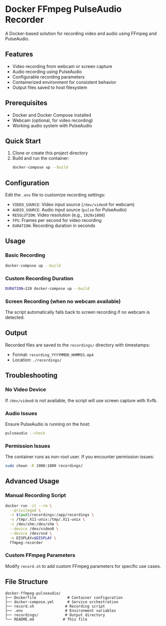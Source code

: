 # Docker FFmpeg PulseAudio Recorder

A Docker-based solution for recording video and audio using FFmpeg and PulseAudio.

## Features

- Video recording from webcam or screen capture
- Audio recording using PulseAudio
- Configurable recording parameters
- Containerized environment for consistent behavior
- Output files saved to host filesystem

## Prerequisites

- Docker and Docker Compose installed
- Webcam (optional, for video recording)
- Working audio system with PulseAudio

## Quick Start

1. Clone or create this project directory
2. Build and run the container:
   ```bash
   docker-compose up --build
   ```

## Configuration

Edit the `.env` file to customize recording settings:

- `VIDEO_SOURCE`: Video input source (`/dev/video0` for webcam)
- `AUDIO_SOURCE`: Audio input source (`pulse` for PulseAudio)
- `RESOLUTION`: Video resolution (e.g., `1920x1080`)
- `FPS`: Frames per second for video recording
- `DURATION`: Recording duration in seconds

## Usage

### Basic Recording
```bash
docker-compose up --build
```

### Custom Recording Duration
```bash
DURATION=120 docker-compose up --build
```

### Screen Recording (when no webcam available)
The script automatically falls back to screen recording if no webcam is detected.

## Output

Recorded files are saved to the `recordings/` directory with timestamps:
- Format: `recording_YYYYMMDD_HHMMSS.mp4`
- Location: `./recordings/`

## Troubleshooting

### No Video Device
If `/dev/video0` is not available, the script will use screen capture with Xvfb.

### Audio Issues
Ensure PulseAudio is running on the host:
```bash
pulseaudio --check
```

### Permission Issues
The container runs as non-root user. If you encounter permission issues:
```bash
sudo chown -R 1000:1000 recordings/
```

## Advanced Usage

### Manual Recording Script
```bash
docker run -it --rm \
  --privileged \
  -v $(pwd)/recordings:/app/recordings \
  -v /tmp/.X11-unix:/tmp/.X11-unix \
  -v /dev/shm:/dev/shm \
  --device /dev/video0 \
  --device /dev/snd \
  -e DISPLAY=$DISPLAY \
  ffmpeg-recorder
```

### Custom FFmpeg Parameters
Modify `record.sh` to add custom FFmpeg parameters for specific use cases.

## File Structure

```
docker-ffmpeg-pulseaudio/
├── Dockerfile              # Container configuration
├── docker-compose.yml      # Service orchestration
├── record.sh              # Recording script
├── .env                   # Environment variables
├── recordings/            # Output directory
└── README.md             # This file
```